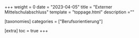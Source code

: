 +++
weight = 0
date = "2023-04-05"
title = "Externer Mittelschulabschluss"
template = "toppage.html"
description =""

[taxonomies]
categories = ["Berufsorientierung"]

[extra]
toc = true
+++

<script>window.location.href = "/schullebenseiten/quali/";</script>